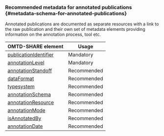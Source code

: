 ### Recommended metadata for annotated publications {#metadata-schema-for-annotated-publications}

Annotated publications are documented as separate resources with a link to the raw publication and their own set of metadata elements providing information on the annotation process, tool etc.


| OMTD-SHARE element | Usage |
| --- | --- |
| [publicationIdentifier](\publications_identifier.md) | Mandatory |
| [annotationLevel](\annotations_annotationLevel.md) | Mandatory |
| [annotationStandoff](\annotations_annotationStandoff.md) | Recommended |
| [dataFormat](\annotations_dataFormat.md) | Recommended |
| [typesystem](\annotations_typesystem.md) | Recommended |
| [annotationSchema](\annotations_annotationSchema.md) | Recommended |
| [annotationResource](\annotations_annotationResource.md) | Recommended |
| [annotationMode](\annotations_annotationMode.md) | Recommended |
| [isAnnotatedBy](\annotations_isAnnotatedBy.md) | Recommended |
| [annotationDate](\annotations_annotationDate.md) | Recommended |


